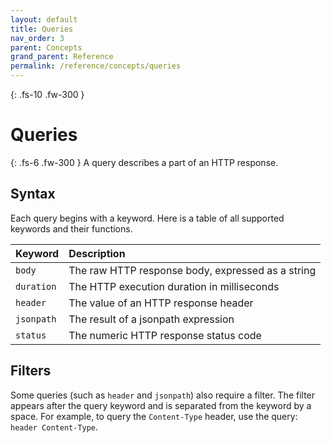```yaml
---
layout: default
title: Queries
nav_order: 3
parent: Concepts
grand_parent: Reference
permalink: /reference/concepts/queries
---
```


{: .fs-10 .fw-300 }
# Queries

{: .fs-6 .fw-300 }
A query describes a part of an HTTP response.

## Syntax

Each query begins with a keyword. Here is a table of all supported keywords and their functions.

| Keyword     | Description                                       |
|:------------|:--------------------------------------------------|
| `body`      | The raw HTTP response body, expressed as a string |
| `duration`  | The HTTP execution duration in milliseconds       |
| `header`    | The value of an HTTP response header              |
| `jsonpath`  | The result of a jsonpath expression               |
| `status`    | The numeric HTTP response status code             |

## Filters

Some queries (such as `header` and `jsonpath`) also require a filter. The filter appears after the query keyword and is separated from the keyword by a space. For example, to query the `Content-Type` header, use the query: `header Content-Type`.